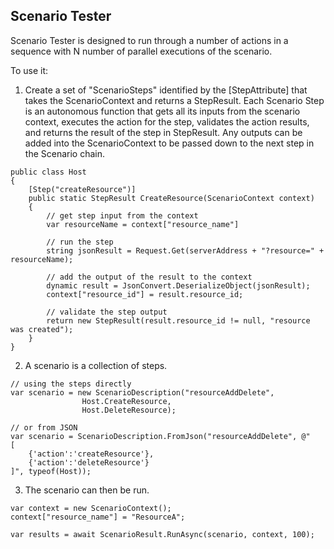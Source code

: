 ## Scenario Tester

Scenario Tester is designed to run through a number of actions in a sequence with N number of parallel executions of the scenario. 

To use it: 

1. Create a set of "ScenarioSteps" identified by the [StepAttribute] that takes the ScenarioContext and returns a StepResult. Each Scenario Step is an autonomous function
that gets all its inputs from the scenario context, executes the action for the step, validates the action results, and returns the result of the step in StepResult. Any outputs 
can be added into the ScenarioContext to be passed down to the next step in the Scenario chain.

```
public class Host
{
    [Step("createResource")]
    public static StepResult CreateResource(ScenarioContext context)
    {
        // get step input from the context
        var resourceName = context["resource_name"]

        // run the step
        string jsonResult = Request.Get(serverAddress + "?resource=" + resourceName);

        // add the output of the result to the context
        dynamic result = JsonConvert.DeserializeObject(jsonResult);
        context["resource_id"] = result.resource_id;

        // validate the step output
        return new StepResult(result.resource_id != null, "resource was created");
    }
}
```

2. A scenario is a collection of steps.

```
// using the steps directly
var scenario = new ScenarioDescription("resourceAddDelete", 
                Host.CreateResource, 
                Host.DeleteResource);

// or from JSON 
var scenario = ScenarioDescription.FromJson("resourceAddDelete", @"
[
    {'action':'createResource'}, 
    {'action':'deleteResource'}
]", typeof(Host));
```

3. The scenario can then be run. 

```
var context = new ScenarioContext();
context["resource_name"] = "ResourceA";

var results = await ScenarioResult.RunAsync(scenario, context, 100);
```


